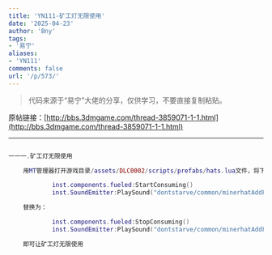 ```yaml
---
title: 'YN111-矿工灯无限使用'
date: '2025-04-23'
author: 'Bny'
tags:
- '易宁'
aliases:
- 'YN111'
comments: false
url: '/p/573/'
---
```


> 代码来源于“易宁”大佬的分享，仅供学习，不要直接复制粘贴。

原帖链接：[http://bbs.3dmgame.com/thread-3859071-1-1.html](http://bbs.3dmgame.com/thread-3859071-1-1.html)

---

```lua  

一一一.矿工灯无限使用

	用MT管理器打开游戏目录/assets/DLC0002/scripts/prefabs/hats.lua文件，将下列内容：

			inst.components.fueled:StartConsuming()
			inst.SoundEmitter:PlaySound("dontstarve/common/minerhatAddFuel")

	替换为：

			inst.components.fueled:StopConsuming()
			inst.SoundEmitter:PlaySound("dontstarve/common/minerhatAddFuel")

	即可让矿工灯无限使用

```  

